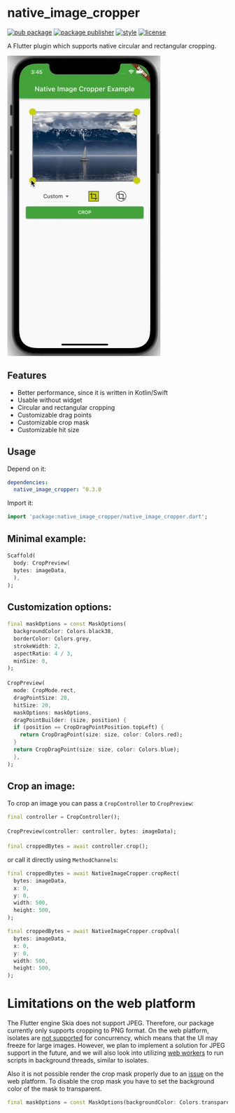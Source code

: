 # native_image_cropper

[![pub package][pub_badge]][pub_badge_link]
[![package publisher][publisher_badge]][publisher_badge_link]
[![style][style_badge]][style_link]
[![license][license_badge]][license_link]

A Flutter plugin which supports native circular and rectangular cropping.

![Preview example](example/screenshots/example.gif "Example")

## Features

* Better performance, since it is written in Kotlin/Swift
* Usable without widget
* Circular and rectangular cropping
* Customizable drag points
* Customizable crop mask
* Customizable hit size

## Usage

Depend on it:

```yaml
dependencies:
  native_image_cropper: ^0.3.0
```

Import it:

```dart
import 'package:native_image_cropper/native_image_cropper.dart';
```

## Minimal example:

```dart
Scaffold(
  body: CropPreview(
  bytes: imageData,
  ),
);
```

## Customization options:

```dart
final maskOptions = const MaskOptions(
  backgroundColor: Colors.black38,
  borderColor: Colors.grey,
  strokeWidth: 2,
  aspectRatio: 4 / 3,
  minSize: 0,
);

CropPreview(
  mode: CropMode.rect,
  dragPointSize: 20,
  hitSize: 20,
  maskOptions: maskOptions,
  dragPointBuilder: (size, position) {
  if (position == CropDragPointPosition.topLeft) {
    return CropDragPoint(size: size, color: Colors.red);
  }
  return CropDragPoint(size: size, color: Colors.blue);
  },
);
```

## Crop an image:

To crop an image you can pass a `CropController` to `CropPreview`:

```dart
final controller = CropController();

CropPreview(controller: controller, bytes: imageData);

final croppedBytes = await controller.crop();
```

or call it directly using `MethodChannels`:

```dart
final croppedBytes = await NativeImageCropper.cropRect(
  bytes: imageData,
  x: 0,
  y: 0,
  width: 500,
  height: 500,
);
```

```dart
final croppedBytes = await NativeImageCropper.cropOval(
  bytes: imageData,
  x: 0,
  y: 0,
  width: 500,
  height: 500,
);
```

# Limitations on the web platform

The Flutter engine Skia does not support JPEG. Therefore, our package currently only supports
cropping to PNG format. On the web platform, isolates are [not supported][concurrency_web] for
concurrency, which means that the UI may freeze for large images.
However, we plan to implement a solution for JPEG support in the future, and we will also look into
utilizing [web workers][web_workers] to run scripts in background threads, similar to isolates.

Also it is not possible render the crop mask properly due to an [issue][issue] on the web platform.
To disable the crop mask you have to set the background color of the mask to transparent.

```dart
final maskOptions = const MaskOptions(backgroundColor: Colors.transparent);
```

[concurrency_web]: https://dart.dev/language/concurrency#concurrency-on-the-web

[pub_badge]: https://img.shields.io/pub/v/native_image_cropper.svg

[pub_badge_link]: https://pub.dartlang.org/packages/native_image_cropper

[publisher_badge]: https://img.shields.io/pub/publisher/native_image_cropper.svg

[publisher_badge_link]: https://pub.dev/publishers/cosee.biz/packages

[license_badge]: https://img.shields.io/github/license/cosee/native_image_cropper

[license_link]: https://github.com/cosee/native_image_cropper/blob/main/native_image_cropper/LICENSE

[style_badge]: https://img.shields.io/badge/style-cosee__lints-brightgreen

[style_link]: https://pub.dev/packages/cosee_lints

[web_workers]: https://developer.mozilla.org/en-US/docs/Web/API/Web_Workers_API/Using_web_workers

[issue]: https://github.com/flutter/flutter/issues/124675 